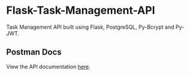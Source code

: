 # Flask-Task-Management-API

Task Management API built using Flask, PostgreSQL, Py-Bcrypt and Py-JWT.

## Postman Docs

View the API documentation <a href="https://documenter.getpostman.com/view/7913609/TzCLApXK">here</a>.
